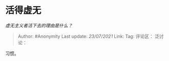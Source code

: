 # 活得虚无
*虚无主义者活下去的理由是什么？*

> Author: #Anonymity
> Last update: *23/07/2021*
> Link:
> Tag:
> 评论区：
> 泛讨论：

习惯。
